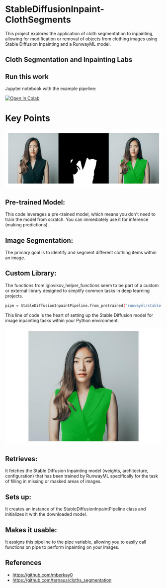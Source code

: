 # StableDiffusionInpaint-ClothSegments
This project explores the application of cloth segmentation to inpainting, allowing for modification or removal of objects from clothing images using Stable Diffusion Inpainting and a RunwayML model.
## Cloth Segmentation and Inpainting Labs

## Run this work ##
Jupyter notebook with the example pipeline: 

[![Open In Colab](https://colab.research.google.com/assets/colab-badge.svg)](https://colab.research.google.com/drive/18RenTYhuPVip9SHdMLn-vnK0K57B--um#scrollTo=D0h2Y-oOCnXJ)

# Key Points
![](https://github.com/banyapon/StableDiffusionInpaint-ClothSegments/blob/main/images/screen1.png?raw=true)
## Pre-trained Model:
This code leverages a pre-trained model, which means you don't need to train the model from scratch. You can immediately use it for inference (making predictions).
## Image Segmentation: 
The primary goal is to identify and segment different clothing items within an image.
## Custom Library: 
The functions from iglovikov_helper_functions seem to be part of a custom or external library designed to simplify common tasks in deep learning projects.

```bash
pipe = StableDiffusionInpaintPipeline.from_pretrained("runwayml/stable-diffusion-inpainting")
```
This line of code is the heart of setting up the Stable Diffusion model for image inpainting tasks within your Python environment. 

![](https://github.com/banyapon/StableDiffusionInpaint-ClothSegments/blob/main/images/complete.jpg?raw=true)

## Retrieves:
It fetches the Stable Diffusion Inpainting model (weights, architecture, configuration) that has been trained by RunwayML specifically for the task of filling in missing or masked areas of images.
## Sets up: 
It creates an instance of the StableDiffusionInpaintPipeline class and initializes it with the downloaded model.
## Makes it usable: 
It assigns this pipeline to the pipe variable, allowing you to easily call functions on pipe to perform inpainting on your images.


## References
- https://github.com/mberkay0
- https://github.com/ternaus/cloths_segmentation

